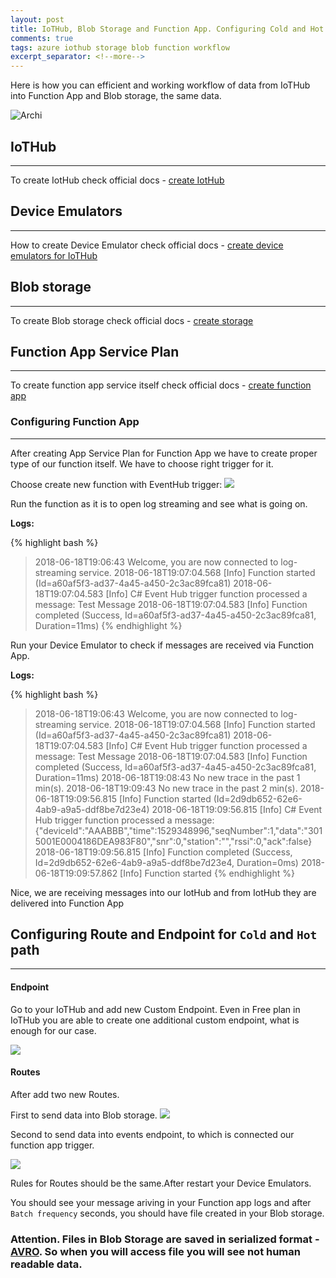 ```yaml
---
layout: post
title: IoTHub, Blob Storage and Function App. Configuring Cold and Hot path of data processing.
comments: true
tags: azure iothub storage blob function workflow
excerpt_separator: <!--more-->
---
```


Here is how you can efficient and working workflow of data from IoTHub into Function App and Blob storage, the same data.

![Archi](https://docs.microsoft.com/en-us/azure/iot-hub/media/iot-hub-store-data-in-azure-table-storage/1_route-to-storage.png)
<!--more-->

## IoTHub
---
To create IotHub check official docs - [create IotHub](https://docs.microsoft.com/en-us/azure/iot-hub/iot-hub-create-through-portal)

## Device Emulators
---
How to create Device Emulator check official docs - [create device emulators for IoTHub](https://docs.microsoft.com/en-us/azure/iot-hub/quickstart-send-telemetry-node)

## Blob storage
---
To create Blob storage check official docs - [create storage](https://docs.microsoft.com/en-us/azure/storage/common/storage-create-storage-account)

## Function App Service Plan
---
To create function app service itself check official docs - [create function app](https://docs.microsoft.com/en-us/azure/azure-functions/functions-create-first-azure-function)

### Configuring Function App
---
After creating App Service Plan for Function App we have to create proper type of our function itself. We have to choose right trigger for it.

Choose create new function with EventHub trigger:
![](https://github.com/kutsyk/kutsyk.github.io/blob/master/images/azure_iot_function_blob/function_type.PNG?raw=true)

Run the function as it is to open log streaming and see what is going on.

__Logs:__

{% highlight bash %}
> 2018-06-18T19:06:43  Welcome, you are now connected to log-streaming service.
> 2018-06-18T19:07:04.568 [Info] Function started (Id=a60af5f3-ad37-4a45-a450-2c3ac89fca81)
> 2018-06-18T19:07:04.583 [Info] C# Event Hub trigger function processed a message: Test Message
> 2018-06-18T19:07:04.583 [Info] Function completed (Success, Id=a60af5f3-ad37-4a45-a450-2c3ac89fca81, Duration=11ms)
{% endhighlight %}

Run your Device Emulator to check if messages are received via Function App.

__Logs:__

{% highlight bash %}
> 2018-06-18T19:06:43  Welcome, you are now connected to log-streaming service.
> 2018-06-18T19:07:04.568 [Info] Function started (Id=a60af5f3-ad37-4a45-a450-2c3ac89fca81)
> 2018-06-18T19:07:04.583 [Info] C# Event Hub trigger function processed a message: Test Message
> 2018-06-18T19:07:04.583 [Info] Function completed (Success, Id=a60af5f3-ad37-4a45-a450-2c3ac89fca81, Duration=11ms)
> 2018-06-18T19:08:43  No new trace in the past 1 min(s).
> 2018-06-18T19:09:43  No new trace in the past 2 min(s).
> 2018-06-18T19:09:56.815 [Info] Function started (Id=2d9db652-62e6-4ab9-a9a5-ddf8be7d23e4)
> 2018-06-18T19:09:56.815 [Info] C# Event Hub trigger function processed a message: {"deviceId":"AAABBB","time":1529348996,"seqNumber":1,"data":"3015001E0004186DEA983F80","snr":0,"station":"","rssi":0,"ack":false}
> 2018-06-18T19:09:56.815 [Info] Function completed (Success, Id=2d9db652-62e6-4ab9-a9a5-ddf8be7d23e4, Duration=0ms)
> 2018-06-18T19:09:57.862 [Info] Function started
{% endhighlight %}

Nice, we are receiving messages into our IotHub and from IotHub they are delivered into Function App

## Configuring Route and Endpoint for `Cold` and `Hot` path
---

#### Endpoint
Go to your IoTHub and add new Custom Endpoint. Even in Free plan in IoTHub you are able to create one additional custom endpoint, what is enough for our case.

![](https://docs.microsoft.com/en-us/azure/iot-hub/media/iot-hub-store-data-in-azure-table-storage/2_custom-storage-endpoint.png)

#### Routes
After add two new Routes.

First to send data into Blob storage.
![](https://docs.microsoft.com/en-us/azure/iot-hub/media/iot-hub-store-data-in-azure-table-storage/3_create-route.png)

Second to send data into events endpoint, to which is connected our function app trigger.

![](https://github.com/kutsyk/kutsyk.github.io/blob/master/images/azure_iot_function_blob/iothub_route_function.PNG?raw=true)

Rules for Routes should be the same.After restart your Device Emulators.

You should see your message ariving in your Function app logs and after `Batch frequency` seconds, you should have file created in your Blob storage.

### Attention. Files in Blob Storage are saved in serialized format - [AVRO](https://avro.apache.org/). So when you will access file you will see not human readable data.
